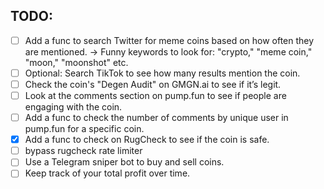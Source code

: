 ## TODO:

- [ ] Add a func to search Twitter for meme coins based on how often they are mentioned. -> Funny keywords to look for: "crypto," "meme coin," "moon," "moonshot" etc.
- [ ] Optional: Search TikTok to see how many results mention the coin.
- [ ] Check the coin's "Degen Audit" on GMGN.ai to see if it’s legit.
- [ ] Look at the comments section on pump.fun to see if people are engaging with the coin.
- [ ] Add a func to check the number of comments by unique user in pump.fun for a specific coin.
- [X] Add a func to check on RugCheck to see if the coin is safe.
- [ ] bypass rugcheck rate limiter
- [ ] Use a Telegram sniper bot to buy and sell coins.
- [ ] Keep track of your total profit over time.
